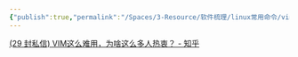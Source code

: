 ```yaml
---
{"publish":true,"permalink":"/Spaces/3-Resource/软件梳理/linux常用命令/vim.md","title":"vim","created":"2022-06-09","modified":"2023-03-14","published":"2025-07-29T23:04:30.687+08:00","cssclasses":""}
---
```



[(29 封私信) VIM这么难用，为啥这么多人热衷？ - 知乎](cubox://card?id=ff80808181224aa001812341839b27a3)